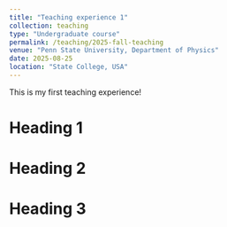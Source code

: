 ```yaml
---
title: "Teaching experience 1"
collection: teaching
type: "Undergraduate course"
permalink: /teaching/2025-fall-teaching
venue: "Penn State University, Department of Physics"
date: 2025-08-25
location: "State College, USA"
---
```


This is my first teaching experience!

Heading 1
======

Heading 2
======

Heading 3
======
